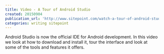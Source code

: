 ```yaml
---
title: Video - A Tour of Android Studio
created: 20150904
publication_url: 'http://www.sitepoint.com/watch-a-tour-of-android-studio/'
categories: writing sitepoint
---
```


Android Studio is now the official IDE for Android development. In this video we look at how to download and install it, tour the interface and look at some of the tools and features it offers.
